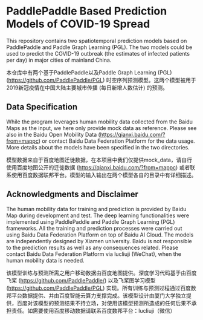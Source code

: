 # PaddlePaddle Based Prediction Models of COVID-19 Spread

This repository contains two spatiotemporal prediction models based on PaddlePaddle and Paddle Graph Learning (PGL). The two models could be used to predict the COVID-19 outbreak (the estimates of infected patients per day) in major cities of mainland China.

本仓库中有两个基于PaddlePaddle以及Paddle Graph Learning (PGL) (https://github.com/PaddlePaddle/PGL) 时空序列预测模型。这两个模型被用于2019新冠疫情在中国大陆主要城市传播 (每日新增人数估计) 的预测。

## Data Specification

While the program leverages human mobility data collected from the Baidu Maps as the input, we here only provide mock data as reference. Please see also in the Baidu Open Mobility Data (https://qianxi.baidu.com/?from=mappc) or contact Baidu Data Federation Platform for the data usage. More details about the models have been specified in the two directories.

模型数据来自于百度地图迁徙数据，在本项目中我们仅提供mock_data，请自行使用百度地图公开的迁徙数据 (https://qianxi.baidu.com/?from=mappc) 或者联系使用百度数据联邦平台。模型的输入输出在两个模型各自的目录中有详细描述。



## Acknowledgments and Disclaimer

The human mobility data for training and prediction is provided by Baidu Map during development and test. The deep learning functionalities were implemented using PaddlePaddle and Paddle Graph Learning (PGL) frameworks. All the training and prediction processes were carried out using Baidu Data Federation Platform on top of Baidu AI Cloud. The models are independently designed by Xiamen university. Baidu is not responsible to the prediction results as well as any consequences related. Please contact Baidu Data Federation Platform via lucliuji (WeChat), when the human mobility data is needed.

该模型训练与预测所需之用户移动数据由百度地图提供。深度学习代码基于由百度飞桨 (https://github.com/PaddlePaddle/) 以及飞桨图学习模型(https://github.com/PaddlePaddle/PGL) 实现。所有训练与预测过程通过百度数邦平台数据提供、并由百度智能云算力支撑完成。该模型设计由厦门大学独立提供，百度对该模型的预测结果不持立场，对使用该模型预测所造成的任何后果不承担责任。如需要使用百度移动数据请联系百度数邦平台：lucliuji（微信）
